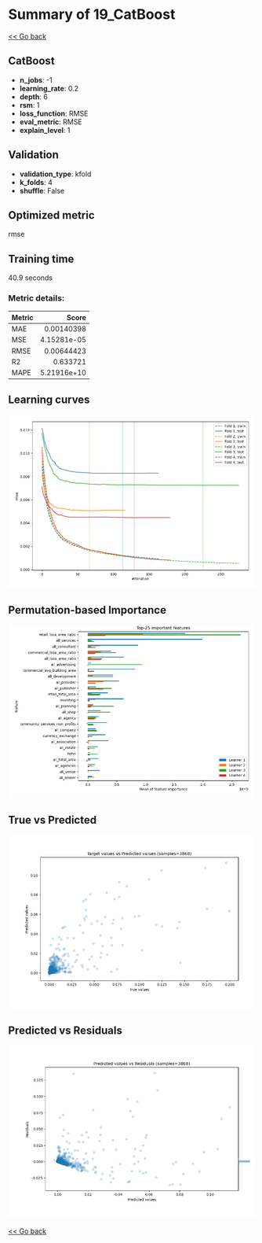 # Summary of 19_CatBoost

[<< Go back](../README.md)


## CatBoost
- **n_jobs**: -1
- **learning_rate**: 0.2
- **depth**: 6
- **rsm**: 1
- **loss_function**: RMSE
- **eval_metric**: RMSE
- **explain_level**: 1

## Validation
 - **validation_type**: kfold
 - **k_folds**: 4
 - **shuffle**: False

## Optimized metric
rmse

## Training time

40.9 seconds

### Metric details:
| Metric   |       Score |
|:---------|------------:|
| MAE      | 0.00140398  |
| MSE      | 4.15281e-05 |
| RMSE     | 0.00644423  |
| R2       | 0.633721    |
| MAPE     | 5.21916e+10 |



## Learning curves
![Learning curves](learning_curves.png)

## Permutation-based Importance
![Permutation-based Importance](permutation_importance.png)
## True vs Predicted

![True vs Predicted](true_vs_predicted.png)


## Predicted vs Residuals

![Predicted vs Residuals](predicted_vs_residuals.png)



[<< Go back](../README.md)
